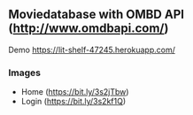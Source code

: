 ## Moviedatabase with OMBD API (http://www.omdbapi.com/)

Demo https://lit-shelf-47245.herokuapp.com/ 

### Images
 - Home (https://bit.ly/3s2jTbw)
 - Login (https://bit.ly/3s2kf1Q)
